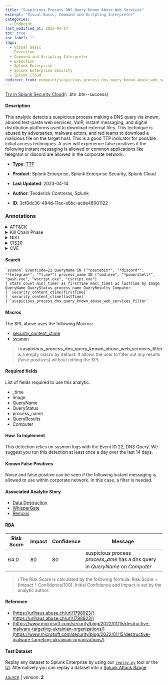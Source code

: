 ```yaml
---
title: "Suspicious Process DNS Query Known Abuse Web Services"
excerpt: "Visual Basic, Command and Scripting Interpreter"
categories:
  - Endpoint
last_modified_at: 2023-04-14
toc: true
toc_label: ""
tags:
  - Visual Basic
  - Execution
  - Command and Scripting Interpreter
  - Execution
  - Splunk Enterprise
  - Splunk Enterprise Security
  - Splunk Cloud
redirect_from: endpoint/suspicious_process_dns_query_known_abuse_web_services/
---
```




[Try in Splunk Security Cloud](https://www.splunk.com/en_us/cyber-security.html){: .btn .btn--success}

#### Description

This analytic detects a suspicious process making a DNS query via known, abused text-paste web services, VoIP, instant messaging, and digital distribution platforms used to download external files. This technique is abused by adversaries, malware actors, and red teams to download a malicious file on the target host. This is a good TTP indicator for possible initial access techniques. A user will experience false positives if the following instant messaging is allowed or common applications like telegram or discord are allowed in the corporate network.

- **Type**: [TTP](https://github.com/splunk/security_content/wiki/Detection-Analytic-Types)
- **Product**: Splunk Enterprise, Splunk Enterprise Security, Splunk Cloud

- **Last Updated**: 2023-04-14
- **Author**: Teoderick Contreras, Splunk
- **ID**: 3cf0dc36-484d-11ec-a6bc-acde48001122

### Annotations
<details>
  <summary>ATT&CK</summary>

<div markdown="1">

#### [ATT&CK](https://attack.mitre.org/)

| ID          | Technique   | Tactic         |
| ----------- | ----------- |--------------- |
| [T1059.005](https://attack.mitre.org/techniques/T1059/005/) | Visual Basic | Execution |

| [T1059](https://attack.mitre.org/techniques/T1059/) | Command and Scripting Interpreter | Execution |

</div>
</details>


<details>
  <summary>Kill Chain Phase</summary>

<div markdown="1">

* Installation


</div>
</details>


<details>
  <summary>NIST</summary>

<div markdown="1">

* DE.CM



</div>
</details>

<details>
  <summary>CIS20</summary>

<div markdown="1">

* CIS 10



</div>
</details>

<details>
  <summary>CVE</summary>

<div markdown="1">


</div>
</details>


#### Search

```
`sysmon` EventCode=22 QueryName IN ("*pastebin*", "*discord*", "*telegram*", "*t.me*") process_name IN ("cmd.exe", "*powershell*", "pwsh.exe", "wscript.exe", "cscript.exe") 
| stats count min(_time) as firstTime max(_time) as lastTime by Image QueryName QueryStatus process_name QueryResults Computer 
| `security_content_ctime(firstTime)` 
| `security_content_ctime(lastTime)` 
| `suspicious_process_dns_query_known_abuse_web_services_filter`
```

#### Macros
The SPL above uses the following Macros:
* [security_content_ctime](https://github.com/splunk/security_content/blob/develop/macros/security_content_ctime.yml)
* [sysmon](https://github.com/splunk/security_content/blob/develop/macros/sysmon.yml)

> :information_source:
> **suspicious_process_dns_query_known_abuse_web_services_filter** is a empty macro by default. It allows the user to filter out any results (false positives) without editing the SPL.



#### Required fields
List of fields required to use this analytic.
* _time
* Image
* QueryName
* QueryStatus
* process_name
* QueryResults
* Computer



#### How To Implement
This detection relies on sysmon logs with the Event ID 22, DNS Query. We suggest you run this detection at least once a day over the last 14 days.
#### Known False Positives
Noise and false positive can be seen if the following instant messaging is allowed to use within corporate network. In this case, a filter is needed.

#### Associated Analytic Story
* [Data Destruction](/stories/data_destruction)
* [WhisperGate](/stories/whispergate)
* [Remcos](/stories/remcos)




#### RBA

| Risk Score  | Impact      | Confidence   | Message      |
| ----------- | ----------- |--------------|--------------|
| 64.0 | 80 | 80 | suspicious process $process_name$ has a dns query in $QueryName$ on $Computer$ |


> :information_source:
> The Risk Score is calculated by the following formula: Risk Score = (Impact * Confidence/100). Initial Confidence and Impact is set by the analytic author.


#### Reference

* [https://urlhaus.abuse.ch/url/1798923/](https://urlhaus.abuse.ch/url/1798923/)
* [https://www.microsoft.com/security/blog/2022/01/15/destructive-malware-targeting-ukrainian-organizations/](https://www.microsoft.com/security/blog/2022/01/15/destructive-malware-targeting-ukrainian-organizations/)



#### Test Dataset
Replay any dataset to Splunk Enterprise by using our [`replay.py`](https://github.com/splunk/attack_data#using-replaypy) tool or the [UI](https://github.com/splunk/attack_data#using-ui).
Alternatively you can replay a dataset into a [Splunk Attack Range](https://github.com/splunk/attack_range#replay-dumps-into-attack-range-splunk-server)




[*source*](https://github.com/splunk/security_content/tree/develop/detections/endpoint/suspicious_process_dns_query_known_abuse_web_services.yml) \| *version*: **2**